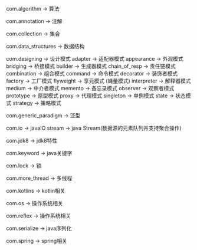 com.algorithm -> 算法

com.annotation -> 注解

com.collection -> 集合

com.data_structures -> 数据结构

com.designing -> 设计模式
adapter -> 适配器模式
appearance -> 外观模式 
bridging -> 桥接模式
builder -> 生成器模式
chain_of_resp -> 责任链模式
combination -> 组合模式
command -> 命令模式
decorator -> 装饰者模式
factory -> 工厂模式
flyweight -> 享元模式 (蝇量模式)
interpreter -> 解释器模式
medium -> 中介者模式
memento -> 备忘录模式
observer -> 观察者模式
prototype -> 原型模式
proxy -> 代理模式
singleton -> 单例模式
state -> 状态模式
strategy -> 策略模式

com.generic_paradigm -> 泛型

com.io -> javaIO
       stream -> java Stream(数据源的元素队列并支持聚合操作)

com.jdk8 -> jdk8特性

com.keyword -> java关键字

com.lock -> 锁

com.more_thread -> 多线程

com.kotlins -> kotlin相关

com.os -> 操作系统相关

com.reflex -> 操作系统相关

com.serialize -> java序列化

com.spring -> spring相关




